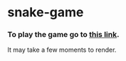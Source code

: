 # snake-game

### To **play** the game go to [this link](https://htmlpreview.github.io/?https://github.com/LubaMay/snake-game/blob/master/index.html).
It may take a few moments to render.
